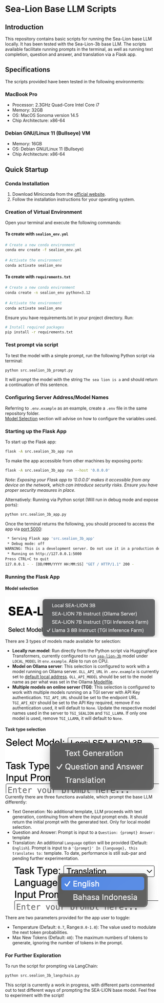 # Sea-Lion Base LLM Scripts

## Introduction
This repository contains basic scripts for running the Sea-Lion base LLM locally. It has been tested with the Sea-Lion-3b base LLM. The scripts available facilitate running prompts in the terminal, as well as running text completion, question and answer, and translation via a Flask app.

## Specifications
The scripts provided have been tested in the following environments:
### MacBook Pro
- Processor: 2.3GHz Quad-Core Intel Core i7
- Memory: 32GB
- OS: MacOS Sonoma version 14.5
- Chip Architecture: x86-64

### Debian GNU/Linux 11 (Bullseye) VM
- Memory: 16GB
- OS: Debian GNU/Linux 11 (Bullseye)
- Chip Architecture: x86-64

## Quick Startup

### Conda Installation
1. Download Miniconda from the [official website](https://docs.conda.io/en/latest/miniconda.html).
2. Follow the installation instructions for your operating system.

### Creation of Virtual Environment
Open your terminal and execute the following commands:
#### To create with `sealion_env.yml`
```sh
# Create a new conda environment
conda env create -f sealion_env.yml

# Activate the environment
conda activate sealion_env
```

#### To create with `requirements.txt`
```sh
# Create a new conda environment
conda create -n sealion_env python=3.12

# Activate the environment
conda activate sealion_env
```
Ensure you have requirements.txt in your project directory. Run:

```sh
# Install required packages
pip install -r requirements.txt
```
### Test prompt via script
To test the model with a simple prompt, run the following Python script via terminal:

```sh
python src.sealion_3b_prompt.py
```
It will prompt the model with the string `The sea lion is a` and should return a continuation of this sentence.

### Configuring Server Address/Model Names
Referring to `.env.example` as an example, create a `.env` file in the same repository folder. <br>
[Model Selection](#model-selection) section will advise on how to configure the variables used.
### Starting up the Flask App
To start up the Flask app:

```sh
flask -A src.sealion_3b_app run
```
To make the app accessible from other machines by exposing ports:
```sh
flask -A src.sealion_3b_app run --host '0.0.0.0'
```
<i>Note: Exposing your Flask app to '0.0.0.0' makes it accessible from any device on the network, which can introduce security risks. Ensure you have proper security measures in place.</i><br>

Alternatively: Running via Python script (Will run in debug mode and expose ports):
```sh
python src.sealion_3b_app.py
```
Once the terminal returns the following, you should proceed to access the app via [port 5000](http://127.0.0.1:5000):
```sh
 * Serving Flask app 'src.sealion_3b_app'
 * Debug mode: off
WARNING: This is a development server. Do not use it in a production deployment. Use a production WSGI server instead.
 * Running on http://127.0.0.1:5000
Press CTRL+C to quit
127.0.0.1 - - [DD/MMM/YYYY HH:MM:SS] "GET / HTTP/1.1" 200 -
```
### Running the Flask App
#### Model selection
![dropdown list for model selection](graphics/modelselection.png)<br>
There are 3 types of models made available for selection:
- <b>Locally run model</b>: Run directly from the Python script via HuggingFace Transformers, currently configured to run [`sea-lion-3b`](https://huggingface.co/aisingapore/sea-lion-3b) model under `LOCAL_MODEL` in `env.example`. Able to run on CPU.
- <b>Model on Ollama server</b>: This selection is configured to work with a model running on Ollama server. `OLL_API_URL` in `.env.example` is currently set to [default local address](https://github.com/ollama/ollama/blob/main/docs/api.md#request). `OLL_API_MODEL` should be set to the model name as per what was set in the Ollama [Modelfile](https://github.com/ollama/ollama/blob/0e4d653687f81db40622e287a846245b319f1fbe/docs/modelfile.md#basic-modelfile).
- <b>Multiple models on online server (TGI)</b>: This selection is configured to work with multiple models running on a TGI server with API Key authentication. `TGI_API_URL` should be set to the endpoint URL. `TGI_API_KEY` should be set to the API Key required, remove if no authentication used, it will default to `None`. Update the respective model names used in the server to `TGI_SEALION` and `TGI_LLAMA`. If only one model is used, remove `TGI_LLAMA`, it will default to `None`.

#### Task type selection
![dropdown list for task type selection](graphics/tasktype.png)<br>
Currently there are three functions available, which prompt the base LLM differently:
- Text Generation: No additional template, LLM proceeds with text generation, continuing from where the input prompt ends. It should return the initial prompt with the generated text. Only for local model selection.
- Question and Answer: Prompt is input to a `Question: {prompt} Answer:` template
- Translation: An additional `Language` option will be provided (Default: `English`). Prompt is input to a `'{prompt}' In {language}, this translates to:` template. To date, performance is still sub-par and pending further experimentation. <br>
![dropdown list for language selection](graphics/language.png)


There are two parameters provided for the app user to toggle:
- Temperature (Default: `0.7`, Range:`0.0-1.0`): The value used to modulate the next token probabilities.
- Max New Tokens (Default: `40`): The maximum numbers of tokens to generate, ignoring the number of tokens in the prompt.

### For Further Exploration
To run the script for prompting via LangChain:

```sh
python src.sealion_3b_langchain.py
```
This script is currently a work in progress, with different parts commented out to test different ways of prompting the SEA-LION base model. Feel free to experiment with the script!